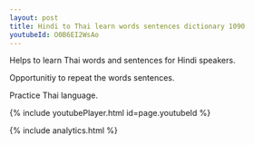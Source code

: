 ```yaml
---
layout: post
title: Hindi to Thai learn words sentences dictionary 1090 
youtubeId: O0B6EI2WsAo
---
```

 
 
Helps to learn Thai words and sentences for Hindi speakers.

Opportunitiy to repeat the words sentences. 

Practice Thai language. 
 
{% include youtubePlayer.html id=page.youtubeId %}
 
 
{% include analytics.html %}